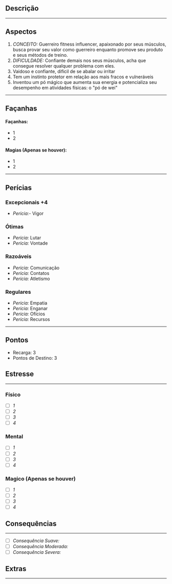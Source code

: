 ## Descrição

---
## Aspectos
1. *CONCEITO:* Guerreiro fitness influencer, apaixonado por seus músculos, busca provar seu valor como guerreiro enquanto promove seu produto e seus métodos de treino.
2. *DIFICULDADE:* Confiante demais nos seus músculos, acha que consegue resolver qualquer problema com eles.
3. Vaidoso e confiante, dificil de se abalar ou irritar
4. Tem um instinto protetor em relação aos mais fracos e vulneráveis
5. Inventou um pó mágico que aumenta sua energia e potencializa seu desempenho em atividades físicas: o "pó de wei"
---
## Façanhas 
#### Façanhas:
-  1
- 2

#### Magias (Apenas se houver):
- 1
- 2
---
## Perícias
### Excepcionais +4
 - *Pericia:*-  Vigor
### Ótimas
 - *Pericia:* Lutar
 - *Pericia:* Vontade
### Razoáveis
 - *Pericia:* Comunicação
 - *Pericia:* Contatos
 - *Pericia:* Atletismo
### Regulares
 - *Pericia:* Empatia
 - *Pericia:* Enganar
 - *Pericia:* Ofícios
 - *Pericia:* Recursos
---
## Pontos
- Recarga:  3
- Pontos de Destino: 3
## Estresse
----
### Físico
- [ ] *1*
- [ ] *2*
- [ ] *3*
- [ ] *4*
### Mental
- [ ] *1*
- [ ] *2*
- [ ] *3*
- [ ] *4*
### Magico (Apenas se houver)
- [ ] *1*
- [ ] *2*
- [ ] *3*
- [ ] *4*
## Consequências
---
- [ ] *Consequência Suave:*
- [ ] *Consequência Moderada:*
- [ ] *Consequência Severa:*
## Extras
---

